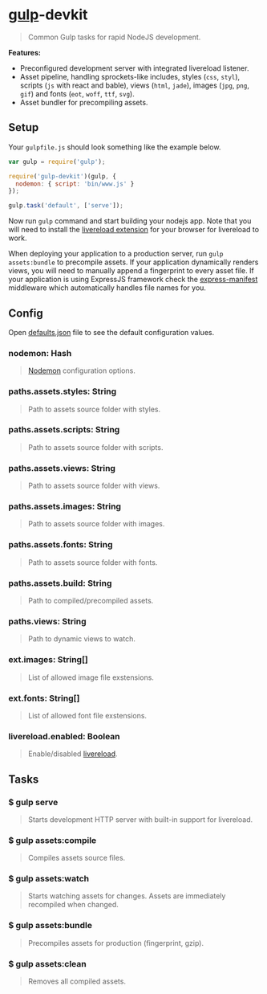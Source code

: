 # [gulp](http://gulpjs.com/)-devkit

> Common Gulp tasks for rapid NodeJS development.

**Features:**

* Preconfigured development server with integrated livereload listener.
* Asset pipeline, handling sprockets-like includes, styles (`css`, `styl`), scripts (`js` with react and bable), views (`html`, `jade`), images (`jpg`, `png`, `gif`) and fonts (`eot`, `woff`, `ttf`, `svg`).
* Asset bundler for precompiling assets.

## Setup

Your `gulpfile.js` should look something like the example below.

```js
var gulp = require('gulp');

require('gulp-devkit')(gulp, {
  nodemon: { script: 'bin/www.js' }
});

gulp.task('default', ['serve']);

```

Now run `gulp` command and start building your nodejs app. Note that you will need to install the [livereload extension](https://chrome.google.com/webstore/detail/livereload/jnihajbhpnppcggbcgedagnkighmdlei) for your browser for livereload to work.

When deploying your application to a production server, run `gulp assets:bundle` to precompile assets. If your application dynamically renders views, you will need to manually append a fingerprint to every asset file. If your application is using ExpressJS framework check the [express-manifest](https://github.com/xpepermint/express-manifest) middleware which automatically handles file names for you.

## Config

Open [defaults.json](defaults.json) file to see the default configuration values.

### nodemon: Hash

> [Nodemon](https://www.npmjs.com/package/gulp-nodemon) configuration options.

### paths.assets.styles: String

> Path to assets source folder with styles.

### paths.assets.scripts: String

> Path to assets source folder with scripts.

### paths.assets.views: String

> Path to assets source folder with views.

### paths.assets.images: String

> Path to assets source folder with images.

### paths.assets.fonts: String

> Path to assets source folder with fonts.

### paths.assets.build: String

> Path to compiled/precompiled assets.

### paths.views: String

> Path to dynamic views to watch.

### ext.images: String[]

> List of allowed image file exstensions.

### ext.fonts: String[]

> List of allowed font file exstensions.

### livereload.enabled: Boolean

> Enable/disabled [livereload](https://github.com/vohof/gulp-livereload).

## Tasks

### $ gulp serve

> Starts development HTTP server with built-in support for livereload.

### $ gulp assets:compile

> Compiles assets source files.

### $ gulp assets:watch

> Starts watching assets for changes. Assets are immediately recompiled when changed.

### $ gulp assets:bundle

> Precompiles assets for production (fingerprint, gzip).

### $ gulp assets:clean

> Removes all compiled assets.
